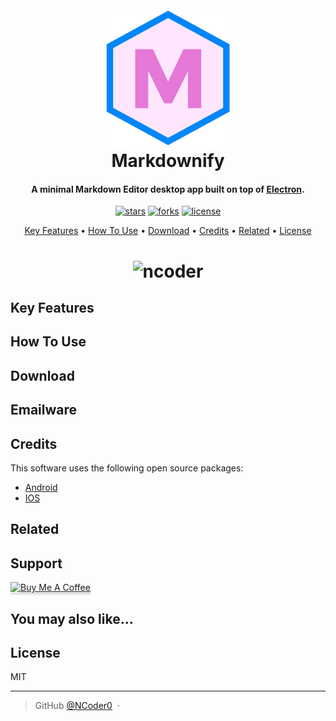 
<h1 align="center">
  <br>
  <a href=""><img src="./assets/markdownify.png" alt="Markdownify" width="200"></a>
  <br>
  Markdownify
  <br>
</h1>

<h4 align="center">A minimal Markdown Editor desktop app built on top of <a href="http://electron.atom.io" target="_blank">Electron</a>.</h4>

<p align="center">
<a href=""><img src="https://img.shields.io/github/stars/Ncoder0/mobile-device" alt="stars"></a>
<a href=""><img src="https://img.shields.io/github/forks/Ncoder0/mobile-device" alt="forks"></a>
<a href=""><img src="https://img.shields.io/github/license/Ncoder0/mobile-device" alt="license"></a>
</p>

<p align="center">
  <a href="#key-features">Key Features</a> •
  <a href="#how-to-use">How To Use</a> •
  <a href="#download">Download</a> •
  <a href="#credits">Credits</a> •
  <a href="#related">Related</a> •
  <a href="#license">License</a>
</p>

<h1 align="center">
<img src="./assets/NCoder.gif" alt="ncoder"></a>
</h1>

## Key Features

## How To Use

## Download

## Emailware


## Credits

This software uses the following open source packages:

- [Android](https://www.android.com/)
- [IOS](https://www.apple.com/ios/ios-16/)

## Related

## Support

<a href="https://www.buymeacoffee.com/ncoder0" target="_blank"><img src="https://www.buymeacoffee.com/assets/img/custom_images/purple_img.png" alt="Buy Me A Coffee" style="height: 41px !important;width: 174px !important;box-shadow: 0px 3px 2px 0px rgba(190, 190, 190, 0.5) !important;-webkit-box-shadow: 0px 3px 2px 0px rgba(190, 190, 190, 0.5) !important;" ></a>

## You may also like...

## License

MIT

---

> GitHub [@NCoder0](https://github.com/NCoder0) &nbsp;&middot;&nbsp;

